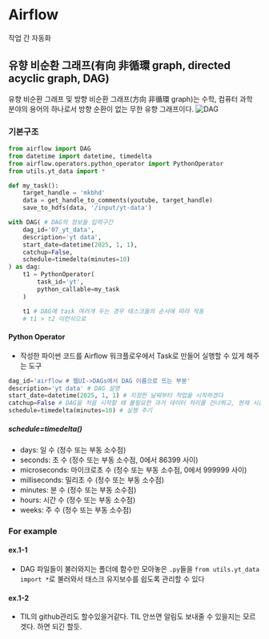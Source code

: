# Airflow
작업 간 자동화

## 유향 비순환 그래프(有向 非循環 graph, directed acyclic graph, **DAG**)
유향 비순환 그래프 및 방향 비순환 그래프(方向 非循環 graph)는 수학, 컴퓨터 과학 분야의 용어의 하나로서 방향 순환이 없는 무한 유향 그래프이다.
![DAG](https://upload.wikimedia.org/wikipedia/commons/thumb/c/c6/Topological_Ordering.svg/500px-Topological_Ordering.svg.png)

### 기본구조
```py
from airflow import DAG
from datetime import datetime, timedelta
from airflow.operators.python_operator import PythonOperator
from utils.yt_data import *

def my_task():
    target_handle = 'mkbhd'
    data = get_handle_to_comments(youtube, target_handle)
    save_to_hdfs(data, '/input/yt-data')

with DAG( # DAG의 정보들 입력구간
    dag_id='07_yt_data',
    description='yt data',
    start_date=datetime(2025, 1, 1),
    catchup=False,
    schedule=timedelta(minutes=10)
) as dag:
    t1 = PythonOperator(
        task_id='yt',
        python_callable=my_task
    )

    t1 # DAG에 task 여러개 두는 경우 태스크들의 순서에 따라 작동
    # t1 > t2 이런식으로
```

#### Python Operator
- 작성한 파이썬 코드를 Airflow 워크플로우에서 Task로 만들어 실행할 수 있게 해주는 도구

```python
dag_id='airflow # 웹UI->DAGs에서 DAG 이름으로 뜨는 부분'
description='yt data' # DAG 설명
start_date=datetime(2025, 1, 1) # 지정한 날짜부터 작업을 시작하겠다
catchup=False # DAG을 처음 시작할 때 불필요한 과거 데이터 처리를 건너뛰고, 현재 시점부터 스케줄에 따라 실행되도록 하고 싶을 때 사용
schedule=timedelta(minutes=10) # 실행 주기
```
##### schedule=timedelta()
- days: 일 수 (정수 또는 부동 소수점)
- seconds: 초 수 (정수 또는 부동 소수점, 0에서 86399 사이)
- microseconds: 마이크로초 수 (정수 또는 부동 소수점, 0에서 999999 사이)
- milliseconds: 밀리초 수 (정수 또는 부동 소수점)
- minutes: 분 수 (정수 또는 부동 소수점)
- hours: 시간 수 (정수 또는 부동 소수점)
- weeks: 주 수 (정수 또는 부동 소수점)

### For example
#### ex.1-1
-  DAG 파일들이 불러와지는 폴더에 함수만 모아놓은 `.py`들을 `from utils.yt_data import *`로 불러와서 태스크 유지보수를 쉽도록 관리할 수 있다

#### ex.1-2
- TIL의 github관리도 할수있을거같다. TIL 안쓰면 알림도 보내줄 수 있을지는 모르겟다. 하면 되긴 할듯.
